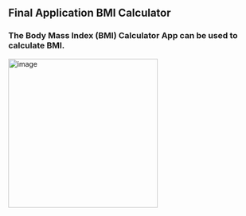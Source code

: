 ## Final Application BMI Calculator
### The Body Mass Index (BMI) Calculator App can be used to calculate BMI.

<img src="https://user-images.githubusercontent.com/93527566/180164416-a4b9dff2-98f7-4298-9bc7-90fe700fdf84.gif" alt="image" style="width:300px;"/>



